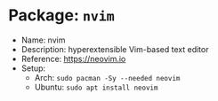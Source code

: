 # Package: `nvim`

- Name: nvim
- Description: hyperextensible Vim-based text editor
- Reference: https://neovim.io
- Setup:
  - Arch: `sudo pacman -Sy --needed neovim`
  - Ubuntu: `sudo apt install neovim`

